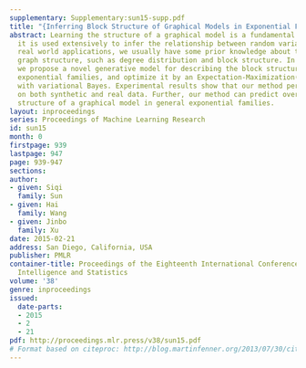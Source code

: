 ```yaml
---
supplementary: Supplementary:sun15-supp.pdf
title: "{Inferring Block Structure of Graphical Models in Exponential Families}"
abstract: Learning the structure of a graphical model is a fundamental problem and
  it is used extensively to infer the relationship between random variables. In many
  real world applications, we usually have some prior knowledge about the underlying
  graph structure, such as degree distribution and block structure. In this paper,
  we propose a novel generative model for describing the block structure in general
  exponential families, and optimize it by an Expectation-Maximization(EM) algorithm
  with variational Bayes. Experimental results show that our method performs well
  on both synthetic and real data. Further, our method can predict overlapped block
  structure of a graphical model in general exponential families.
layout: inproceedings
series: Proceedings of Machine Learning Research
id: sun15
month: 0
firstpage: 939
lastpage: 947
page: 939-947
sections: 
author:
- given: Siqi
  family: Sun
- given: Hai
  family: Wang
- given: Jinbo
  family: Xu
date: 2015-02-21
address: San Diego, California, USA
publisher: PMLR
container-title: Proceedings of the Eighteenth International Conference on Artificial
  Intelligence and Statistics
volume: '38'
genre: inproceedings
issued:
  date-parts:
  - 2015
  - 2
  - 21
pdf: http://proceedings.mlr.press/v38/sun15.pdf
# Format based on citeproc: http://blog.martinfenner.org/2013/07/30/citeproc-yaml-for-bibliographies/
---
```

